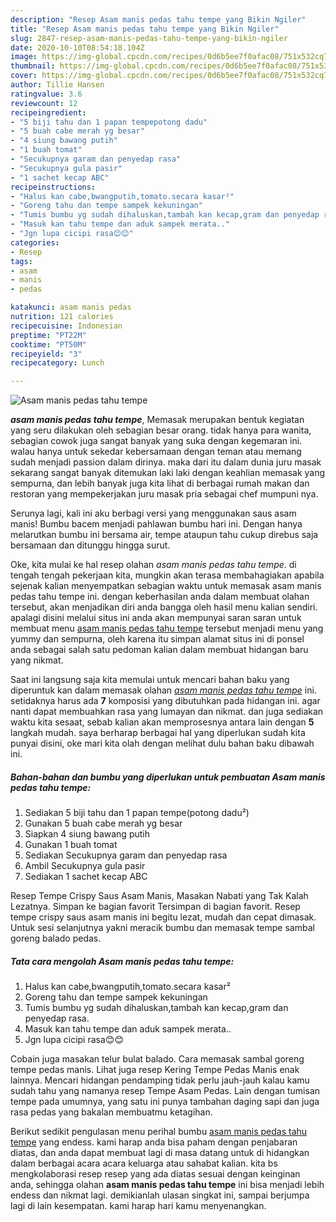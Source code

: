 ```yaml
---
description: "Resep Asam manis pedas tahu tempe yang Bikin Ngiler"
title: "Resep Asam manis pedas tahu tempe yang Bikin Ngiler"
slug: 2847-resep-asam-manis-pedas-tahu-tempe-yang-bikin-ngiler
date: 2020-10-10T08:54:18.104Z
image: https://img-global.cpcdn.com/recipes/0d6b5ee7f0afac08/751x532cq70/asam-manis-pedas-tahu-tempe-foto-resep-utama.jpg
thumbnail: https://img-global.cpcdn.com/recipes/0d6b5ee7f0afac08/751x532cq70/asam-manis-pedas-tahu-tempe-foto-resep-utama.jpg
cover: https://img-global.cpcdn.com/recipes/0d6b5ee7f0afac08/751x532cq70/asam-manis-pedas-tahu-tempe-foto-resep-utama.jpg
author: Tillie Hansen
ratingvalue: 3.6
reviewcount: 12
recipeingredient:
- "5 biji tahu dan 1 papan tempepotong dadu"
- "5 buah cabe merah yg besar"
- "4 siung bawang putih"
- "1 buah tomat"
- "Secukupnya garam dan penyedap rasa"
- "Secukupnya gula pasir"
- "1 sachet kecap ABC"
recipeinstructions:
- "Halus kan cabe,bwangputih,tomato.secara kasar²"
- "Goreng tahu dan tempe sampek kekuningan"
- "Tumis bumbu yg sudah dihaluskan,tambah kan kecap,gram dan penyedap rasa."
- "Masuk kan tahu tempe dan aduk sampek merata.."
- "Jgn lupa cicipi rasa😊😊"
categories:
- Resep
tags:
- asam
- manis
- pedas

katakunci: asam manis pedas 
nutrition: 121 calories
recipecuisine: Indonesian
preptime: "PT22M"
cooktime: "PT50M"
recipeyield: "3"
recipecategory: Lunch

---
```



![Asam manis pedas tahu tempe](https://img-global.cpcdn.com/recipes/0d6b5ee7f0afac08/751x532cq70/asam-manis-pedas-tahu-tempe-foto-resep-utama.jpg)

<b><i>asam manis pedas tahu tempe</i></b>, Memasak merupakan bentuk kegiatan yang seru dilakukan oleh sebagian besar orang. tidak hanya para wanita, sebagian cowok juga sangat banyak yang suka dengan kegemaran ini. walau hanya untuk sekedar kebersamaan dengan teman atau memang sudah menjadi passion dalam dirinya. maka dari itu dalam dunia juru masak sekarang sangat banyak ditemukan laki laki dengan keahlian memasak yang sempurna, dan lebih banyak juga kita lihat di berbagai rumah makan dan restoran yang mempekerjakan juru masak pria sebagai chef mumpuni nya.

Serunya lagi, kali ini aku berbagi versi yang menggunakan saus asam manis! Bumbu bacem menjadi pahlawan bumbu hari ini. Dengan hanya melarutkan bumbu ini bersama air, tempe ataupun tahu cukup direbus saja bersamaan dan ditunggu hingga surut.

Oke, kita mulai ke hal resep olahan <i>asam manis pedas tahu tempe</i>. di tengah tengah pekerjaan kita, mungkin akan terasa membahagiakan apabila sejenak kalian menyempatkan sebagian waktu untuk memasak asam manis pedas tahu tempe ini. dengan keberhasilan anda dalam membuat olahan tersebut, akan menjadikan diri anda bangga oleh hasil menu kalian sendiri. apalagi disini melalui situs ini anda akan mempunyai saran saran untuk membuat menu <u>asam manis pedas tahu tempe</u> tersebut menjadi menu yang yummy dan sempurna, oleh karena itu simpan alamat situs ini di ponsel anda sebagai salah satu pedoman kalian dalam membuat hidangan baru yang nikmat.


Saat ini langsung saja kita memulai untuk mencari bahan baku yang diperuntuk kan dalam memasak olahan <u><i>asam manis pedas tahu tempe</i></u> ini. setidaknya harus ada <b>7</b> komposisi yang dibutuhkan pada hidangan ini. agar nanti dapat membuahkan rasa yang lumayan dan nikmat. dan juga sediakan waktu kita sesaat, sebab kalian akan memprosesnya antara lain dengan <b>5</b> langkah mudah. saya berharap berbagai hal yang diperlukan sudah kita punyai disini, oke mari kita olah dengan melihat dulu bahan baku dibawah ini.

<!--inarticleads1-->

##### Bahan-bahan dan bumbu yang diperlukan untuk pembuatan Asam manis pedas tahu tempe:

1. Sediakan 5 biji tahu dan 1 papan tempe(potong dadu²)
1. Gunakan 5 buah cabe merah yg besar
1. Siapkan 4 siung bawang putih
1. Gunakan 1 buah tomat
1. Sediakan Secukupnya garam dan penyedap rasa
1. Ambil Secukupnya gula pasir
1. Sediakan 1 sachet kecap ABC


Resep Tempe Crispy Saus Asam Manis, Masakan Nabati yang Tak Kalah Lezatnya. Simpan ke bagian favorit Tersimpan di bagian favorit. Resep tempe crispy saus asam manis ini begitu lezat, mudah dan cepat dimasak. Untuk sesi selanjutnya yakni meracik bumbu dan memasak tempe sambal goreng balado pedas. 

<!--inarticleads2-->

##### Tata cara mengolah Asam manis pedas tahu tempe:

1. Halus kan cabe,bwangputih,tomato.secara kasar²
1. Goreng tahu dan tempe sampek kekuningan
1. Tumis bumbu yg sudah dihaluskan,tambah kan kecap,gram dan penyedap rasa.
1. Masuk kan tahu tempe dan aduk sampek merata..
1. Jgn lupa cicipi rasa😊😊


Cobain juga masakan telur bulat balado. Cara memasak sambal goreng tempe pedas manis. Lihat juga resep Kering Tempe Pedas Manis enak lainnya. Mencari hidangan pendamping tidak perlu jauh-jauh kalau kamu sudah tahu yang namanya resep Tempe Asam Pedas. Lain dengan tumisan tempe pada umumnya, yang satu ini punya tambahan daging sapi dan juga rasa pedas yang bakalan membuatmu ketagihan. 

Berikut sedikit pengulasan menu perihal bumbu <u>asam manis pedas tahu tempe</u> yang endess. kami harap anda bisa paham dengan penjabaran diatas, dan anda dapat membuat lagi di masa datang untuk di hidangkan dalam berbagai acara acara keluarga atau sahabat kalian. kita bs mengkolaborasi resep resep yang ada diatas sesuai dengan keinginan anda, sehingga olahan <b>asam manis pedas tahu tempe</b> ini bisa menjadi lebih endess dan nikmat lagi. demikianlah ulasan singkat ini, sampai berjumpa lagi di lain kesempatan. kami harap hari kamu menyenangkan.
